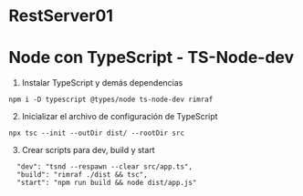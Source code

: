 # RestServer01

# Node con TypeScript - TS-Node-dev

1. Instalar TypeScript y demás dependencias

```
npm i -D typescript @types/node ts-node-dev rimraf
```

2. Inicializar el archivo de configuración de TypeScript

```
npx tsc --init --outDir dist/ --rootDir src
```

3. Crear scripts para dev, build y start

```
  "dev": "tsnd --respawn --clear src/app.ts",
  "build": "rimraf ./dist && tsc",
  "start": "npm run build && node dist/app.js"
```
